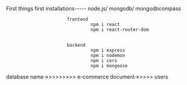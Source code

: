 First things first
installations-----
         node.js/
         mongodb/
         mongodbcompass
         
                           frontend
                                    npm i react
                                    npm i react-router-dom

                                    
                           backend
                                    npm i express
                                    npm i nodemon
                                    npm i cors
                                    npm i mongoose


database name->>>>>>>>>  e-commerce
         document->>>>> users
